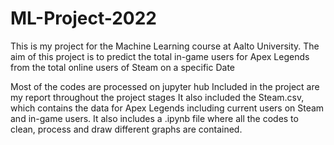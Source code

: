# ML-Project-2022
This is my project for the Machine Learning course at Aalto University.
The aim of this project is to predict the total in-game users for Apex Legends from the total online users of Steam on a specific Date

Most of the codes are processed on jupyter hub
Included in the project are my report throughout the project stages
It also included the Steam.csv, which contains the data for Apex Legends including current users on Steam and in-game users.
It also includes a .ipynb file where all the codes to clean, process and draw different graphs are contained.
